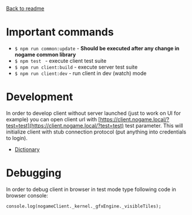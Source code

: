 [Back to readme](/README.md)

# Important commands

- ``$ npm run common:update`` - **Should be executed after any change in nogame common library**
- ``$ npm test `` - execute client test suite
- ``$ npm run client:build`` - execute server test suite
- ``$ npm run client:dev`` - run client in dev (watch) mode


# Development

In order to develop client without server launched (just to work on UI for example) you can open client url with
[https://client.nogame.local/?test=test](https://client.nogame.local/?test=test) test parameter.
This will initialize client with stub connection protocol (put anything into credentials to login).

* [Dictionary](/nodejs/client/docs/dictionary.md)

# Debugging

In order to debug client in browser in test mode type following code in browser console:

```
console.log(nogameClient._kernel._gfxEngine._visibleTiles);
```